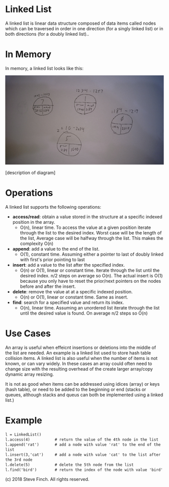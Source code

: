 # Linked List

A linked list is linear data structure composed of data items called nodes which can be traversed in order in one direction (for a singly linked list) or in both directions (for a doubly linked list)..

# In Memory

In memory, a linked list looks like this:

![Image of Linked List in Memory](images/linkedlist.png)

\[description of diagram\]

# Operations

A linked list supports the following operations:

* **access/read**: obtain a value stored in the structure at a specific indexed position in the array.
  * O(n), linear time. To access the value at a given position iterate through the list to the desired index. Worst case will be the length of the list, Average case will be halfway through the list. This makes the complexity O(n)
* **append**: add a value to the end of the list.
  * O(1), constant time. Assuming either a pointer to last of doubly linked with first's prior pointing to last
* **insert**: add a value to the list after the specified index.
  * O(n) or O(1), linear or constant time. Iterate through the list until the desired index. n/2 steps on average so O(n). The actual insert is O(1) because you only have to reset the prior/next pointers on the nodes before and after the insert.
* **delete**: remove the value at at a specific indexed position.
  * O(n) or O(1), linear or constant time. Same as insert.
* **find**: search for a specified value and return its index.
  * O(n), linear time. Assuming an unordered list iterate through the list until the desired value is found. On average n/2 steps so O(n)

# Use Cases

An array is useful when effeicnt insertions or deletions into the middle of the list are needed. An example is a linked list used to store hash table collision items. A linked list is also useful when the number of items is not known, or can vary widely. In these cases an array could often need to change size with the resulting overhead of the create larger array/copy dynamic array resizing.

It is not as good when items can be addressed using idices (array) or keys (hash table), or need to be added to the beginning or end (stacks or queues, although stacks and queus can both be implemented using a linked list.)

# Example

```
l = LinkedList()
l.access(4)           # return the value of the 4th node in the list
l.append('rat')       # add a node with value 'rat' to the end of the list
l.insert(3,'cat')     # add a node with value 'cat' to the list after the 3rd node
l.delete(5)           # delete the 5th node from the list
l.find('bird')        # return the index of the node with value 'bird'
```

(c) 2018 Steve Finch. All rights reserved.
